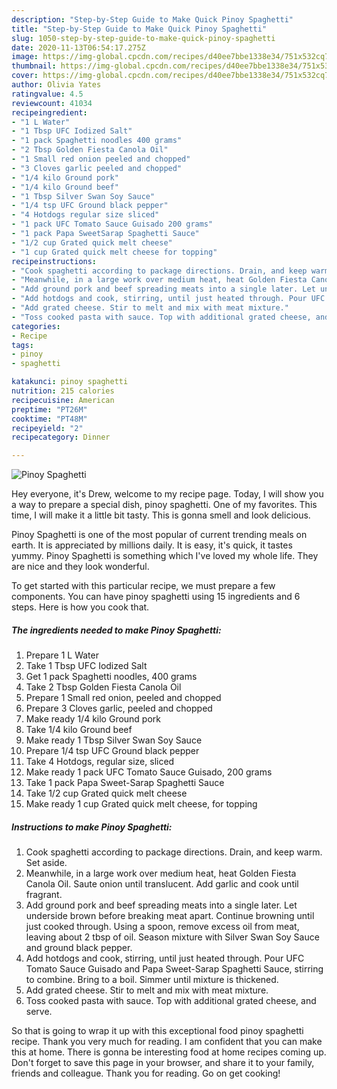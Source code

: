 ```yaml
---
description: "Step-by-Step Guide to Make Quick Pinoy Spaghetti"
title: "Step-by-Step Guide to Make Quick Pinoy Spaghetti"
slug: 1050-step-by-step-guide-to-make-quick-pinoy-spaghetti
date: 2020-11-13T06:54:17.275Z
image: https://img-global.cpcdn.com/recipes/d40ee7bbe1338e34/751x532cq70/pinoy-spaghetti-recipe-main-photo.jpg
thumbnail: https://img-global.cpcdn.com/recipes/d40ee7bbe1338e34/751x532cq70/pinoy-spaghetti-recipe-main-photo.jpg
cover: https://img-global.cpcdn.com/recipes/d40ee7bbe1338e34/751x532cq70/pinoy-spaghetti-recipe-main-photo.jpg
author: Olivia Yates
ratingvalue: 4.5
reviewcount: 41034
recipeingredient:
- "1 L Water"
- "1 Tbsp UFC Iodized Salt"
- "1 pack Spaghetti noodles 400 grams"
- "2 Tbsp Golden Fiesta Canola Oil"
- "1 Small red onion peeled and chopped"
- "3 Cloves garlic peeled and chopped"
- "1/4 kilo Ground pork"
- "1/4 kilo Ground beef"
- "1 Tbsp Silver Swan Soy Sauce"
- "1/4 tsp UFC Ground black pepper"
- "4 Hotdogs regular size sliced"
- "1 pack UFC Tomato Sauce Guisado 200 grams"
- "1 pack Papa SweetSarap Spaghetti Sauce"
- "1/2 cup Grated quick melt cheese"
- "1 cup Grated quick melt cheese for topping"
recipeinstructions:
- "Cook spaghetti according to package directions. Drain, and keep warm. Set aside."
- "Meanwhile, in a large work over medium heat, heat Golden Fiesta Canola Oil. Saute onion until translucent. Add garlic and cook until fragrant."
- "Add ground pork and beef spreading meats into a single later. Let underside brown before breaking meat apart. Continue browning until just cooked through. Using a spoon, remove excess oil from meat, leaving about 2 tbsp of oil. Season mixture with Silver Swan Soy Sauce and ground black pepper."
- "Add hotdogs and cook, stirring, until just heated through. Pour UFC Tomato Sauce Guisado and Papa Sweet-Sarap Spaghetti Sauce, stirring to combine. Bring to a boil. Simmer until mixture is thickened."
- "Add grated cheese. Stir to melt and mix with meat mixture."
- "Toss cooked pasta with sauce. Top with additional grated cheese, and serve."
categories:
- Recipe
tags:
- pinoy
- spaghetti

katakunci: pinoy spaghetti 
nutrition: 215 calories
recipecuisine: American
preptime: "PT26M"
cooktime: "PT48M"
recipeyield: "2"
recipecategory: Dinner

---
```



![Pinoy Spaghetti](https://img-global.cpcdn.com/recipes/d40ee7bbe1338e34/751x532cq70/pinoy-spaghetti-recipe-main-photo.jpg)

Hey everyone, it's Drew, welcome to my recipe page. Today, I will show you a way to prepare a special dish, pinoy spaghetti. One of my favorites. This time, I will make it a little bit tasty. This is gonna smell and look delicious.

Pinoy Spaghetti is one of the most popular of current trending meals on earth. It is appreciated by millions daily. It is easy, it's quick, it tastes yummy. Pinoy Spaghetti is something which I've loved my whole life. They are nice and they look wonderful.




To get started with this particular recipe, we must prepare a few components. You can have pinoy spaghetti using 15 ingredients and 6 steps. Here is how you cook that.

<!--inarticleads1-->

##### The ingredients needed to make Pinoy Spaghetti:

1. Prepare 1 L Water
1. Take 1 Tbsp UFC Iodized Salt
1. Get 1 pack Spaghetti noodles, 400 grams
1. Take 2 Tbsp Golden Fiesta Canola Oil
1. Prepare 1 Small red onion, peeled and chopped
1. Prepare 3 Cloves garlic, peeled and chopped
1. Make ready 1/4 kilo Ground pork
1. Take 1/4 kilo Ground beef
1. Make ready 1 Tbsp Silver Swan Soy Sauce
1. Prepare 1/4 tsp UFC Ground black pepper
1. Take 4 Hotdogs, regular size, sliced
1. Make ready 1 pack UFC Tomato Sauce Guisado, 200 grams
1. Take 1 pack Papa Sweet-Sarap Spaghetti Sauce
1. Take 1/2 cup Grated quick melt cheese
1. Make ready 1 cup Grated quick melt cheese, for topping




<!--inarticleads2-->

##### Instructions to make Pinoy Spaghetti:

1. Cook spaghetti according to package directions. Drain, and keep warm. Set aside.
1. Meanwhile, in a large work over medium heat, heat Golden Fiesta Canola Oil. Saute onion until translucent. Add garlic and cook until fragrant.
1. Add ground pork and beef spreading meats into a single later. Let underside brown before breaking meat apart. Continue browning until just cooked through. Using a spoon, remove excess oil from meat, leaving about 2 tbsp of oil. Season mixture with Silver Swan Soy Sauce and ground black pepper.
1. Add hotdogs and cook, stirring, until just heated through. Pour UFC Tomato Sauce Guisado and Papa Sweet-Sarap Spaghetti Sauce, stirring to combine. Bring to a boil. Simmer until mixture is thickened.
1. Add grated cheese. Stir to melt and mix with meat mixture.
1. Toss cooked pasta with sauce. Top with additional grated cheese, and serve.




So that is going to wrap it up with this exceptional food pinoy spaghetti recipe. Thank you very much for reading. I am confident that you can make this at home. There is gonna be interesting food at home recipes coming up. Don't forget to save this page in your browser, and share it to your family, friends and colleague. Thank you for reading. Go on get cooking!
